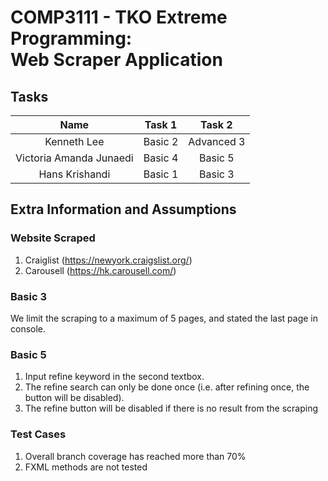 # COMP3111 - TKO Extreme Programming: <br> Web Scraper Application

## Tasks
| Name | Task 1 | Task 2 |
| :---: | :---: | :---: |
| Kenneth Lee | Basic 2 | Advanced 3 |
| Victoria Amanda Junaedi | Basic 4 | Basic 5 |
| Hans Krishandi | Basic 1 | Basic 3 |

## Extra Information and Assumptions
### Website Scraped
1. Craiglist (https://newyork.craigslist.org/)
2. Carousell (https://hk.carousell.com/)

### Basic 3
We limit the scraping to a maximum of 5 pages, and stated the last page in console. 

### Basic 5
1. Input refine keyword in the second textbox.
2. The refine search can only be done once (i.e. after refining once, the button will be disabled). 
3. The refine button will be disabled if there is no result from the scraping

### Test Cases
1. Overall branch coverage has reached more than 70%
2. FXML methods are not tested
